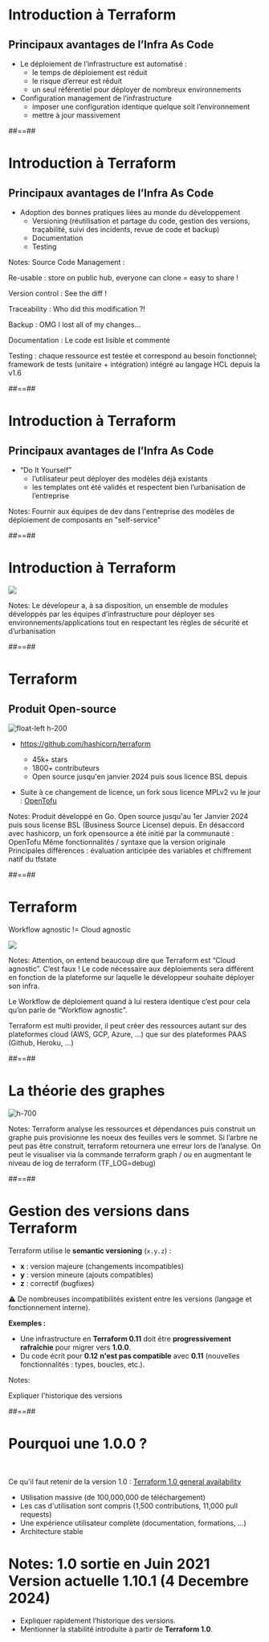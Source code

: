 
# Introduction à Terraform

## Principaux avantages de l’Infra As Code

* Le déploiement de l’infrastructure est automatisé :
  * le temps de déploiement est réduit
  * le risque d’erreur est réduit
  * un seul référentiel pour déployer de nombreux environnements
* Configuration management de l’infrastructure
  * imposer une configuration identique quelque soit l’environnement
  * mettre à jour massivement


##==##


# Introduction à Terraform

## Principaux avantages de l’Infra As Code

* Adoption des bonnes pratiques liées au monde du développement
  * Versioning (réutilisation et partage du code, gestion des versions, traçabilité, suivi des incidents, revue de code et backup)
  * Documentation
  * Testing

Notes:
Source Code Management :

Re-usable : store on public hub, everyone can clone = easy to share !

Version control : See the diff !

Traceability : Who did this modification ?!

Backup : OMG I lost all of my changes...

Documentation : Le code est lisible et commenté

Testing : chaque ressource est testée et correspond au besoin fonctionnel; framework de tests (unitaire + intégration) intégré au langage HCL depuis la v1.6



##==##


# Introduction à Terraform

## Principaux avantages de l’Infra As Code

* “Do It Yourself”
  * l’utilisateur peut déployer des modèles déjà existants
  * les templates ont été validés et respectent bien l’urbanisation de l’entreprise

Notes:
  Fournir aux équipes de dev dans l'entreprise des modèles de déploiement de composants en "self-service"

##==##


# Introduction à Terraform

![](./assets/images/g418fd663c2_0_203.png)

Notes:
Le dévelopeur a, à sa disposition, un ensemble de modules développés par les équipes d’infrastructure pour déployer ses environnements/applications tout en respectant les règles de sécurité et d’urbanisation


##==##


# Terraform

## Produit Open-source

![](./assets/images/g418fd663c2_0_224.png 'float-left h-200')

* <https://github.com/hashicorp/terraform>

  * 45k+ stars
  * 1800+ contributeurs
  * Open source jusqu'en janvier 2024 puis sous licence BSL depuis

* Suite à ce changement de licence, un fork sous licence MPLv2 vu le jour : [OpenTofu](https://opentofu.org)


Notes:
Produit développé en Go.
Open source jusqu'au 1er Janvier 2024 puis sous license BSL (Business Source License) depuis.
En désaccord avec hashicorp, un fork opensource a été initié par la communauté : OpenTofu
Même fonctionnalités / syntaxe que la version originale 
Principales différences : évaluation anticipée des variables et chiffrement natif du tfstate


##==##


<!-- .slide: class="flex-row"-->

# Terraform

Workflow agnostic != Cloud agnostic

![](./assets/images/g418fd663c2_0_213.png)

Notes:
Attention, on entend beaucoup dire que Terraform est “Cloud agnostic”. C’est faux ! Le code nécessaire aux déploiements sera différent en fonction de la plateforme sur laquelle le développeur souhaite déployer son infra.

Le Workflow de déploiement quand à lui restera identique c’est pour cela qu’on parle de “Workflow agnostic”.

Terraform est multi provider, il peut créer des ressources autant sur des plateformes cloud (AWS, GCP, Azure, …) que sur des plateformes PAAS (Github, Heroku, …)


##==##

<!-- .slide: class="flex-row"-->

# La théorie des graphes

![](./assets/images/g418fd663c2_0_305.png 'h-700')

Notes:
Terraform analyse les ressources et dépendances puis construit un graphe puis provisionne les noeux des feuilles vers le sommet. Si l’arbre ne peut pas être construit, terraform retournera une erreur lors de l’analyse.
On peut le visualiser via la commande terraform graph / ou en augmentant le niveau de log de terraform (TF_LOG=debug)


##==##

<!-- .slide -->

# Gestion des versions dans Terraform

Terraform utilise le **semantic versioning** (`x.y.z`) :

- **x** : version majeure (changements incompatibles)
- **y** : version mineure (ajouts compatibles)
- **z** : correctif (bugfixes)

⚠️ De nombreuses incompatibilités existent entre les versions (langage et fonctionnement interne).

**Exemples :**
- Une infrastructure en **Terraform 0.11** doit être **progressivement rafraîchie** pour migrer vers **1.0.0**.
- Du code écrit pour **0.12** **n'est pas compatible** avec **0.11** (nouvelles fonctionnalités : types, boucles, etc.).

Notes:

Expliquer l'historique des versions



##==##

<!-- .slide -->

# Pourquoi une 1.0.0 ?

<br>

Ce qu'il faut retenir de la version 1.0 :
[Terraform 1.0 general availability](https://www.hashicorp.com/blog/announcing-hashicorp-terraform-1-0-general-availability)

* Utilisation massive (de 100,000,000 de téléchargement)
* Les cas d'utilisation sont compris (1,500 contributions, 11,000 pull requests)
* Une expérience utilisateur complète (documentation, formations, ...)
* Architecture stable

Notes:
1.0 sortie en Juin 2021
Version actuelle 1.10.1 (4 Decembre 2024)
=======
- Expliquer rapidement l’historique des versions.
- Mentionner la stabilité introduite à partir de **Terraform 1.0**.

